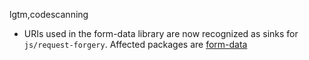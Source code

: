 lgtm,codescanning
* URIs used in the form-data library are now recognized as sinks for `js/request-forgery`.
  Affected packages are
    [form-data](https://www.npmjs.com/package/form-data)